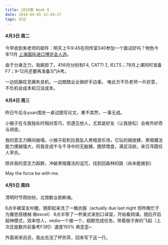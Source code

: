 ```yaml
---
title: 2018春 Week 6
date: 2018-04-05 22:49:37
tags: 日记
---
```


#### 4月3日 周二

今早收到朱老师的邮件：明天上午9:45在同传室340参加一个面试好吗？物色今年11月 [上海国际进口博览会人选](https://mp.weixin.qq.com/s/k6sbng2n0Pz3NrvZwiZ-RA)。

由于分身乏力，我婉拒了。456月分别有F4, CATTI 2, IELTS；78月上课同时准备F7；9-12月还要再准备3门A考。

一边扼腕叹息痛失良机，一边兢兢业业做好手边事。
唯此方不负老师一片好意，不负机会成本和沉没成本。


#### 4月4日 周三

昨日午后与yuan围坐一桌试图写论文，果不其然，一事无成。

小猴子在与我独处时相对乖巧，但遇见他人，尤其是好友（让我放松）会格外好奇与顽皮。

我的意志力瞬间崩塌，小猴子趁机拉我坠入黑暗游乐场，它玩的越放肆，黑暗魔法能力便越强大，将我变成千与千寻中的无脑猪，圈禁喂食，满足淫欲，来日浑圆任人宰杀。

除非我的意志力超群，冲破黑暗魔法的诅咒，找到回森林的路（尚未能做到）

May the force be with me.


#### 4月5日 周四

清明时节雨纷纷，北馆歇业欲断魂。

6点半被室友吵醒，随即起来洗了一桶衣服（actually due last night 但昨晚忙于为雅思搭楼梯 做excel）
8点半带了一杯美式来到口译室，开始看网课。随后开启超神模式，效率惊人，vedio一个接一个，超额完成任务。带着猴子爽的飞起（上次还是数月前备考F3时）速度150% 爽歪歪~

外面淅淅沥沥，我出去泡了杯热茶，回来写下这一行。

